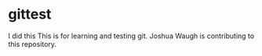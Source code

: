 # gittest
I did this
This is for learning and testing git. Joshua Waugh is contributing to this repository.
